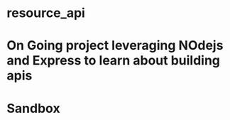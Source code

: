 # resource_api
# On Going project leveraging NOdejs and Express to learn about building apis
# Sandbox
